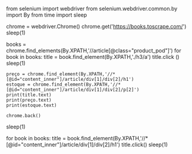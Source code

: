 from selenium import webdriver
from selenium.webdriver.common.by import By
from time import sleep


chrome = webdriver.Chrome()
chrome.get('https://books.toscrape.com/')
sleep(1)

books = chrome.find_elements(By.XPATH,'//article[@class="product_pod"]')
for book in books:
    title = book.find_element(By.XPATH,'./h3/a')
    title.click ()
    sleep(1)

    preço = chrome.find_element(By.XPATH,'//*[@id="content_inner"]/article/div[1]/div[2]/h1')
    estoque = chrome.find_element(By.XPATH,'//*[@id="content_inner"]/article/div[1]/div[2]/p[2]')
    print(title.text)
    print(preço.text)
    print(estoque.text)

    chrome.back()
sleep(1)

for book in books:
    title = book.find_element(By.XPATH,'//*[@id="content_inner"]/article/div[1]/div[2]/h1')
    title.click()
    sleep(1)
    
